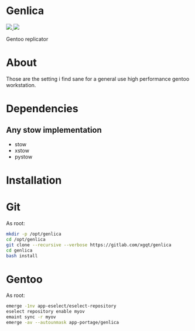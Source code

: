 # Genlica


<a href="https://gitlab.com/xgqt/genlica/pipelines">
    <img src="https://gitlab.com/xgqt/genlica/badges/master/pipeline.svg">
</a>
<a href="./LICENSE">
    <img src="https://img.shields.io/badge/license-ISC-blue.svg">
</a>


Gentoo replicator


# About

Those are the setting i find sane for a general use high performance gentoo workstation.


# Dependencies

## Any stow implementation

- stow
- xstow
- pystow


# Installation

# Git

As root:

```sh
mkdir -p /opt/genlica
cd /opt/genlica
git clone --recursive --verbose https://gitlab.com/xgqt/genlica
cd genlica
bash install
```


# Gentoo

As root:

```sh
emerge -1nv app-eselect/eselect-repository
eselect repository enable myov
emaint sync -r myov
emerge -av --autounmask app-portage/genlica
```


